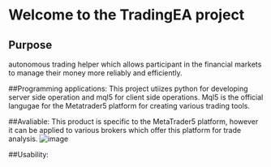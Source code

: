 
<h1>Welcome to the TradingEA project</h1>

<h2>Purpose</h2>

<p1>autonomous trading helper which allows participant in the financial markets to manage their money more reliably and efficiently.</p1> 

##Programming applications: This project utiizes python for developing server side operation and mql5 for client side operations. Mql5 is the official langugae for the Metatrader5 platform for creating various trading tools.

##Avaliable: This product is specific to the MetaTrader5 platform, however it can be applied to various brokers which offer this platform for trade analysis.
![image](https://github.com/DelvisL/TradingEA/assets/80012247/ca4bbf22-45d2-4139-8f6f-f036d26f08e6)

##Usability:



